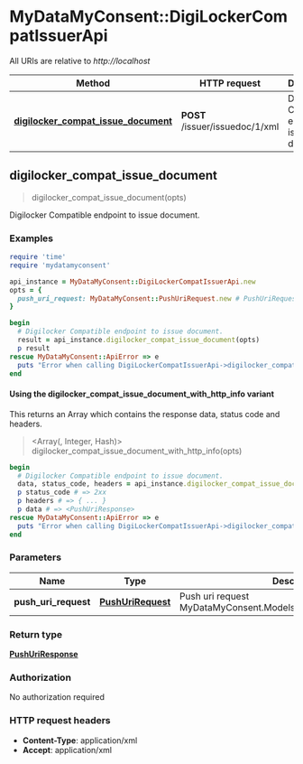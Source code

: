 # MyDataMyConsent::DigiLockerCompatIssuerApi

All URIs are relative to *http://localhost*

| Method | HTTP request | Description |
| ------ | ------------ | ----------- |
| [**digilocker_compat_issue_document**](DigiLockerCompatIssuerApi.md#digilocker_compat_issue_document) | **POST** /issuer/issuedoc/1/xml | Digilocker Compatible endpoint to issue document. |


## digilocker_compat_issue_document

> <PushUriResponse> digilocker_compat_issue_document(opts)

Digilocker Compatible endpoint to issue document.

### Examples

```ruby
require 'time'
require 'mydatamyconsent'

api_instance = MyDataMyConsent::DigiLockerCompatIssuerApi.new
opts = {
  push_uri_request: MyDataMyConsent::PushUriRequest.new # PushUriRequest | Push uri request MyDataMyConsent.Models.DigiLocker.PushUriRequest.
}

begin
  # Digilocker Compatible endpoint to issue document.
  result = api_instance.digilocker_compat_issue_document(opts)
  p result
rescue MyDataMyConsent::ApiError => e
  puts "Error when calling DigiLockerCompatIssuerApi->digilocker_compat_issue_document: #{e}"
end
```

#### Using the digilocker_compat_issue_document_with_http_info variant

This returns an Array which contains the response data, status code and headers.

> <Array(<PushUriResponse>, Integer, Hash)> digilocker_compat_issue_document_with_http_info(opts)

```ruby
begin
  # Digilocker Compatible endpoint to issue document.
  data, status_code, headers = api_instance.digilocker_compat_issue_document_with_http_info(opts)
  p status_code # => 2xx
  p headers # => { ... }
  p data # => <PushUriResponse>
rescue MyDataMyConsent::ApiError => e
  puts "Error when calling DigiLockerCompatIssuerApi->digilocker_compat_issue_document_with_http_info: #{e}"
end
```

### Parameters

| Name | Type | Description | Notes |
| ---- | ---- | ----------- | ----- |
| **push_uri_request** | [**PushUriRequest**](PushUriRequest.md) | Push uri request MyDataMyConsent.Models.DigiLocker.PushUriRequest. | [optional] |

### Return type

[**PushUriResponse**](PushUriResponse.md)

### Authorization

No authorization required

### HTTP request headers

- **Content-Type**: application/xml
- **Accept**: application/xml

